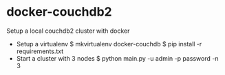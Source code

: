 # docker-couchdb2
Setup a local couchdb2 cluster with docker

* Setup a virtualenv
    $ mkvirtualenv docker-couchdb
    $ pip install -r requirements.txt
* Start a cluster with 3 nodes
    $ python main.py -u admin -p password -n 3
